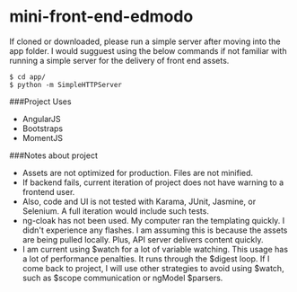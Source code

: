 # mini-front-end-edmodo
If cloned or downloaded, please run a simple server after moving into the app folder.
I would sugguest using the below commands if not familiar with running a simple server for the delivery of front end assets.
```
$ cd app/
$ python -m SimpleHTTPServer
```

###Project Uses
- AngularJS
- Bootstraps
- MomentJS

###Notes about project
- Assets are not optimized for production. Files are not minified.
- If backend fails, current iteration of project does not have warning to a frontend user.
- Also, code and UI is not tested with Karama, JUnit, Jasmine, or Selenium. A full iteration would include such tests.
- ng-cloak has not been used. My computer ran the templating quickly. I didn't experience any flashes. I am assuming this is because the assets are being pulled locally. Plus, API server delivers content quickly.
- I am current using $watch for a lot of variable watching. This usage has a lot of performance penalties. It runs through the $digest loop. If I come back to project, I will use other strategies to avoid using $watch, such as $scope communication or ngModel $parsers.
